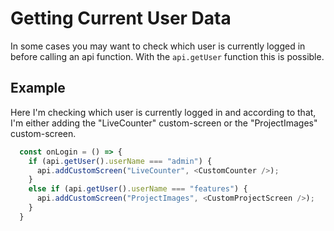 # Getting Current User Data

In some cases you may want to check which user is currently logged in before calling an api function. With the ```api.getUser``` function this is possible.

## Example

Here I'm checking which user is currently logged in and according to that, I'm either adding the "LiveCounter" custom-screen or the "ProjectImages" custom-screen.
```typescript
  const onLogin = () => {
    if (api.getUser().userName === "admin") {
      api.addCustomScreen("LiveCounter", <CustomCounter />);
    }
    else if (api.getUser().userName === "features") {
      api.addCustomScreen("ProjectImages", <CustomProjectScreen />);
    }
  }
```